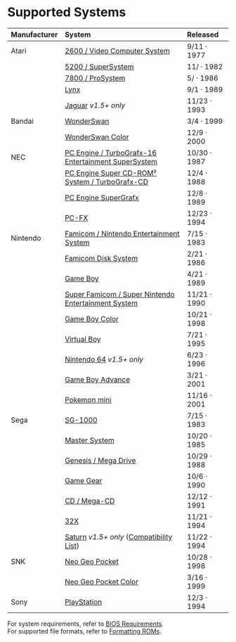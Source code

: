 # Supported Systems



| Manufacturer | System | Released |
| :--- | :--- | :--- |
| Atari | [2600 / Video Computer System](https://en.wikipedia.org/wiki/Atari_2600) | 9/11 · 1977 |
|  | [5200 / SuperSystem](https://en.wikipedia.org/wiki/Atari_5200) | 11/ · 1982 |
|  | [7800 / ProSystem](https://en.wikipedia.org/wiki/Atari_7800) | 5/ · 1986 |
|  | [Lynx](https://en.wikipedia.org/wiki/Atari_Lynx) | 9/1 · 1989 |
|  | [Jaguar](https://en.wikipedia.org/wiki/Atari_Jaguar) _v1.5+ only_ | 11/23 · 1993 |
| Bandai | [WonderSwan](https://en.wikipedia.org/wiki/WonderSwan) | 3/4 · 1999 |
|  | [WonderSwan Color](https://en.wikipedia.org/wiki/WonderSwan) | 12/9 · 2000 |
| NEC | [PC Engine / TurboGrafx-16 Entertainment SuperSystem](https://en.wikipedia.org/wiki/TurboGrafx-16) | 10/30 · 1987 |
|  | [PC Engine Super CD-ROM² System / TurboGrafx-CD](https://en.wikipedia.org/wiki/TurboGrafx-16#CD-ROM_add-ons) | 12/4 · 1988 |
|  | [PC Engine SuperGrafx](https://en.wikipedia.org/wiki/PC_Engine_SuperGrafx) | 12/8 · 1989 |
|  | [PC-FX](https://en.wikipedia.org/wiki/PC-FX) | 12/23 · 1994 |
| Nintendo | [Famicom / Nintendo Entertainment System](https://en.wikipedia.org/wiki/Nintendo_Entertainment_System) | 7/15 · 1983 |
|  | [Famicom Disk System](https://en.wikipedia.org/wiki/Family_Computer_Disk_System) | 2/21 · 1986 |
|  | [Game Boy](https://en.wikipedia.org/wiki/Game_Boy) | 4/21 · 1989 |
|  | [Super Famicom / Super Nintendo Entertainment System](https://en.wikipedia.org/wiki/Super_Nintendo_Entertainment_System) | 11/21 · 1990 |
|  | [Game Boy Color](https://en.wikipedia.org/wiki/Game_Boy_Color) | 10/21 · 1998 |
|  | [Virtual Boy](https://en.wikipedia.org/wiki/Virtual_Boy) | 7/21 · 1995 |
|  | [Nintendo 64](https://en.wikipedia.org/wiki/Nintendo_64) _v1.5+ only_ | 6/23 · 1996 |
|  | [Game Boy Advance](https://en.wikipedia.org/wiki/Game_Boy_Advance) | 3/21 · 2001 |
|  | [Pokemon mini](https://en.wikipedia.org/wiki/Pokémon_Mini) | 11/16 · 2001 |
| Sega | [SG-1000](https://en.wikipedia.org/wiki/SG-1000) | 7/15 · 1983 |
|  | [Master System](https://en.wikipedia.org/wiki/Master_System) | 10/20 · 1985 |
|  | [Genesis / Mega Drive](https://en.wikipedia.org/wiki/Sega_Genesis) | 10/29 · 1988 |
|  | [Game Gear](https://en.wikipedia.org/wiki/Game_Gear) | 10/6 · 1990 |
|  | [CD / Mega-CD](https://en.wikipedia.org/wiki/Sega_CD) | 12/12 · 1991 |
|  | [32X](https://en.wikipedia.org/wiki/32X) | 11/21 · 1994 |
|  | [Saturn](https://en.wikipedia.org/wiki/Sega_Saturn) _v1.5+ only_ \([Compatibility List](http://wiki.yabause.org/index.php5?title=Compatibility_list)\) | 11/22 · 1994 |
| SNK | [Neo Geo Pocket](https://en.wikipedia.org/wiki/Neo_Geo_Pocket) | 10/28 · 1998 |
|  | [Neo Geo Pocket Color](https://en.wikipedia.org/wiki/Neo_Geo_Pocket_Color) | 3/16 · 1999 |
| Sony | [PlayStation](https://en.wikipedia.org/wiki/PlayStation_) | 12/3 · 1994 |

For system requirements, refer to [BIOS Requirements](../installation-and-usage/bios-requirements.md).  
For supported file formats, refer to [Formatting ROMs](../installation-and-usage/roms/formatting-roms.md).


